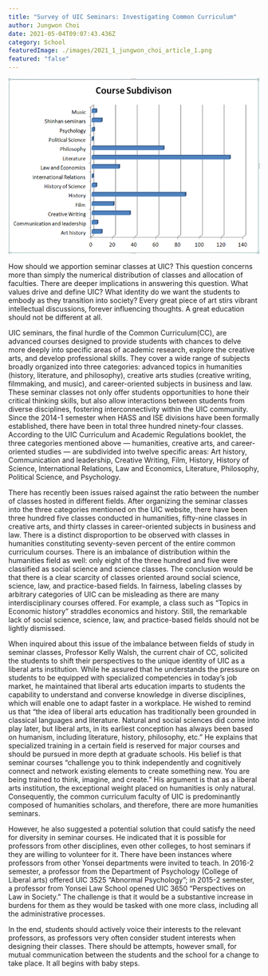 ```yaml
---
title: "Survey of UIC Seminars: Investigating Common Curriculum"
author: Jungwon Choi
date: 2021-05-04T09:07:43.436Z
category: School
featuredImage: ./images/2021_1_jungwon_choi_article_1.png
featured: "false"
---
```

![](images/2021_1_jungwon_choi_article_1.png)

<!--StartFragment-->

How should we apportion seminar classes at UIC? This question concerns more than simply the numerical distribution of classes and allocation of faculties. There are deeper implications in answering this question. What values drive and define UIC? What identity do we want the students to embody as they transition into society? Every great piece of art stirs vibrant intellectual discussions, forever influencing thoughts. A great education should not be different at all.

UIC seminars, the final hurdle of the Common Curriculum(CC), are advanced courses designed to provide students with chances to delve more deeply into specific areas of academic research, explore the creative arts, and develop professional skills. They cover a wide range of subjects broadly organized into three categories: advanced topics in humanities (history, literature, and philosophy), creative arts studies (creative writing, filmmaking, and music), and career-oriented subjects in business and law. These seminar classes not only offer students opportunities to hone their critical thinking skills, but also allow interactions between students from diverse disciplines, fostering interconnectivity within the UIC community. Since the 2014-1 semester when HASS and ISE divisions have been formally established, there have been in total three hundred ninety-four classes. According to the UIC Curriculum and Academic Regulations booklet, the three categories mentioned above — humanities, creative arts, and career-oriented studies — are subdivided into twelve specific areas: Art history, Communication and leadership, Creative Writing, Film, History, History of Science, International Relations, Law and Economics, Literature, Philosophy, Political Science, and Psychology.

There has recently been issues raised against the ratio between the number of classes hosted in different fields. After organizing the seminar classes into the three categories mentioned on the UIC website, there have been three hundred five classes conducted in humanities, fifty-nine classes in creative arts, and thirty classes in career-oriented subjects in business and law. There is a distinct disproportion to be observed with classes in humanities constituting seventy-seven percent of the entire common curriculum courses. There is an imbalance of distribution within the humanities field as well: only eight of the three hundred and five were classified as social science and science classes. The conclusion would be that there is a clear scarcity of classes oriented around social science, science, law, and practice-based fields. In fairness, labeling classes by arbitrary categories of UIC can be misleading as there are many interdisciplinary courses offered. For example, a class such as “Topics in Economic history” straddles economics and history. Still, the remarkable lack of social science, science, law, and practice-based fields should not be lightly dismissed.

When inquired about this issue of the imbalance between fields of study in seminar classes, Professor Kelly Walsh, the current chair of CC, solicited the students to shift their perspectives to the unique identity of UIC as a liberal arts institution. While he assured that he understands the pressure on students to be equipped with specialized competencies in today’s job market, he maintained that liberal arts education imparts to students the capability to understand and converse knowledge in diverse disciplines, which will enable one to adapt faster in a workplace. He wished to remind us that “the idea of liberal arts education has traditionally been grounded in classical languages and literature. Natural and social sciences did come into play later, but liberal arts, in its earliest conception has always been based on humanism, including literature, history, philosophy, etc.” He explains that specialized training in a certain field is reserved for major courses and should be pursued in more depth at graduate schools. His belief is that seminar courses “challenge you to think independently and cognitively connect and network existing elements to create something new. You are being trained to think, imagine, and create.” His argument is that as a liberal arts institution, the exceptional weight placed on humanities is only natural. Consequently, the common curriculum faculty of UIC is predominantly composed of humanities scholars, and therefore, there are more humanities seminars.

However, he also suggested a potential solution that could satisfy the need for diversity in seminar courses. He indicated that it is possible for professors from other disciplines, even other colleges, to host seminars if they are willing to volunteer for it. There have been instances where professors from other Yonsei departments were invited to teach. In 2016-2 semester, a professor from the Department of Psychology (College of Liberal arts) offered UIC 3525 “Abnormal Psychology”; in 2015-2 semester, a professor from Yonsei Law School opened UIC 3650 “Perspectives on Law in Society.” The challenge is that it would be a substantive increase in burdens for them as they would be tasked with one more class, including all the administrative processes.

In the end, students should actively voice their interests to the relevant professors, as professors very often consider student interests when designing their classes. There should be attempts, however small, for mutual communication between the students and the school for a change to take place. It all begins with baby steps.



<!--EndFragment-->